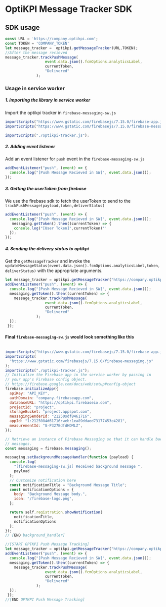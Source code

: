 # OptiKPI Message Tracker SDK

## SDK usage
```javascript
const URL = 'https://company.optikpi.com';
const TOKEN = 'COMPANY_TOKEN'
let message_tracker =  optikpi.getMessageTracker(URL,TOKEN);
//After the message recieved
message_tracker.trackPushMessage(
                  event.data.json().fcmOptions.analyticsLabel,
                  currentToken,
                  "Delivered"
              );
```   

### Usage in service worker

##### 1. Importing the library in service worker

Import the optikpi tracker in `firebase-messaging-sw.js`
```javascript
importScripts("https://www.gstatic.com/firebasejs/7.15.0/firebase-app.js");
importScripts("https://www.gstatic.com/firebasejs/7.15.0/firebase-messaging.js");

importScripts("./optikpi-tracker.js");
```
##### 2. Adding event listener
Add an event listener for `push` event in the `firebase-messaging-sw.js`

```javascript
addEventListener("push", (event) => {
  console.log("[Push Message Recieved in SW]", event.data.json());
});
```

##### 3. Getting the userToken from firebase
We use the firebase sdk to fetch the userToken to send to the `trackPushMessage(payload,token,deliverStatus)`
```javascript
addEventListener("push", (event) => {
  console.log("[Push Message Recieved in SW]", event.data.json());
   messaging.getToken().then((currentToken) => {
    console.log("[User Token]",currentToken)''
  });
});
```

##### 4. Sending the delivery status to optikpi
Get the `getMessageTracker` and invoke the  `updateMessageStatus(event.data.json().fcmOptions.analyticsLabel,token,deliverStatus)` with the appropriate arguments.
```javascript
let message_tracker = optikpi.getMessageTracker("https://company.optikpi.com","apiKey");
addEventListener("push", (event) => {
  console.log("[Push Message Recieved in SW]", event.data.json());
  messaging.getToken().then((currentToken) => {
    message_tracker.trackPushMessage(
                  event.data.json().fcmOptions.analyticsLabel,
                  currentToken,
                  "Delivered"
              );
  });
 });
```

#### Final `firebase-messaging-sw.js` would look something like this
```javascript

importScripts("https://www.gstatic.com/firebasejs/7.15.0/firebase-app.js");
importScripts(
  "https://www.gstatic.com/firebasejs/7.15.0/firebase-messaging.js"
);
importScripts("./optikpi-tracker.js");
// Initialize the Firebase app in the service worker by passing in
// your app's Firebase config object.
// https://firebase.google.com/docs/web/setup#config-object
firebase.initializeApp({
  apiKey: "API_KEY",
  authDomain: "company.firebaseapp.com",
  databaseURL: "https://optikpi.firebaseio.com",
  projectId: "project",
  storageBucket: "project.appspot.com",
  messagingSenderId: "21250sdf8461716",
  appId: "1:2125084d61716:web:1ea89ddaed73177453e4281",
  measurementId: "G-P327EdfdHDMLZ",
});

// Retrieve an instance of Firebase Messaging so that it can handle background
// messages.
const messaging = firebase.messaging();

messaging.setBackgroundMessageHandler(function (payload) {
  console.log(
    "[firebase-messaging-sw.js] Received background message ",
    payload
  );
  // Customize notification here
  const notificationTitle = "Background Message Title";
  const notificationOptions = {
    body: "Background Message body.",
    icon: "/firebase-logo.png",
  };

  return self.registration.showNotification(
    notificationTitle,
    notificationOptions
  );
});
// [END background_handler]

//[START OPTKPI Push Message Tracking]
let message_tracker = optikpi.getMessageTracker("https://company.optikpi.com","apiKey");
addEventListener("push", (event) => {
  console.log("[Push Message Recieved in SW]", event.data.json());
  messaging.getToken().then((currentToken) => {
    message_tracker.trackPushMessage(
                  event.data.json().fcmOptions.analyticsLabel,
                  currentToken,
                  "Delivered"
              );
  });
 }); 
//[END OPTKPI Push Message Tracking]
```
